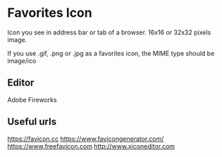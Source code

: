 # Favorites Icon
Icon you see in address bar or tab of a browser.
16x16 or 32x32 pixels image.

<link rel="icon" href="favicon.ico" type="text/x-icon">
If you use .gif, .png or .jpg as a favorites icon, the MIME type should be image/ico


## Editor
Adobe Fireworks

## Useful urls
https://favicon.cc
https://www.favicongenerator.com/
https://www.freefavicon.com
http://www.xiconeditor.com
